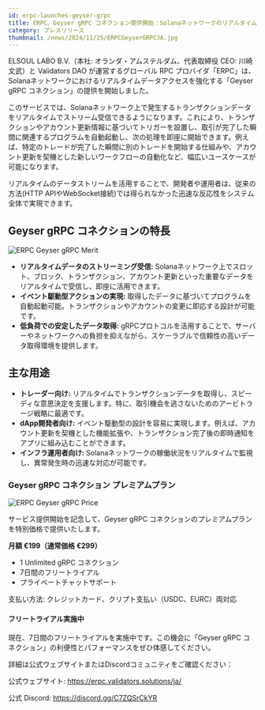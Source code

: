 ```yaml
---
id: erpc-launches-geyser-grpc
title: ERPC、Geyser gRPC コネクション提供開始：Solanaネットワークのリアルタイムデータ取得を低負荷・高速で実現
category: プレスリリース
thumbnail: /news/2024/11/25/ERPCGeyserGRPCJA.jpg
---
```


ELSOUL LABO B.V.（本社: オランダ・アムステルダム、代表取締役 CEO: 川崎文武）と Validators DAO が運営するグローバル RPC プロバイダ「ERPC」は、Solanaネットワークにおけるリアルタイムデータアクセスを強化する「Geyser gRPC コネクション」の提供を開始しました。

このサービスでは、Solanaネットワーク上で発生するトランザクションデータをリアルタイムでストリーム受信できるようになります。これにより、トランザクションやアカウント更新情報に基づいてトリガーを設置し、取引が完了した瞬間に関連するプログラムを自動起動し、次の処理を即座に開始できます。例えば、特定のトレードが完了した瞬間に別のトレードを開始する仕組みや、アカウント更新を契機とした新しいワークフローの自動化など、幅広いユースケースが可能になります。

リアルタイムのデータストリームを活用することで、開発者や運用者は、従来の方法(HTTP APIやWebSocket接続)では得られなかった迅速な反応性をシステム全体で実現できます。

## Geyser gRPC コネクションの特長

![ERPC Geyser gRPC Merit](/news/2024/11/25/ERPCGeyserMeritJA.jpg)

- **リアルタイムデータのストリーミング受信:** Solanaネットワーク上でスロット、ブロック、トランザクション、アカウント更新といった重要なデータをリアルタイムで受信し、即座に活用できます。
- **イベント駆動型アクションの実現:** 取得したデータに基づいてプログラムを自動起動可能。トランザクションやアカウントの変更に即応する設計が可能です。
- **低負荷での安定したデータ取得:** gRPCプロトコルを活用することで、サーバーやネットワークへの負担を抑えながら、スケーラブルで信頼性の高いデータ取得環境を提供します。

## 主な用途

- **トレーダー向け:** リアルタイムでトランザクションデータを取得し、スピーディな意思決定を支援します。特に、取引機会を逃さないためのアービトラージ戦略に最適です。
- **dApp開発者向け:** イベント駆動型の設計を容易に実現します。例えば、アカウント更新を契機とした機能拡張や、トランザクション完了後の即時通知をアプリに組み込むことができます。
- **インフラ運用者向け:** Solanaネットワークの稼働状況をリアルタイムで監視し、異常発生時の迅速な対応が可能です。

### Geyser gRPC コネクション プレミアムプラン

![ERPC Geyser gRPC Price](/news/2024/11/25/ERPCGeyserPriceJA.jpg)

サービス提供開始を記念して、Geyser gRPC コネクションのプレミアムプランを特別価格で提供いたします。

**月額 €199（通常価格 €299）**

- 1 Unlimited gRPC コネクション
- 7日間のフリートライアル
- プライベートチャットサポート

支払い方法: クレジットカード、クリプト支払い（USDC、EURC）両対応

#### フリートライアル実施中

現在、7日間のフリートライアルを実施中です。この機会に「Geyser gRPC コネクション」の利便性とパフォーマンスをぜひ体感してください。

詳細は公式ウェブサイトまたはDiscordコミュニティをご確認ください：

公式ウェブサイト: https://erpc.validators.solutions/ja/

公式 Discord: https://discord.gg/C7ZQSrCkYR
